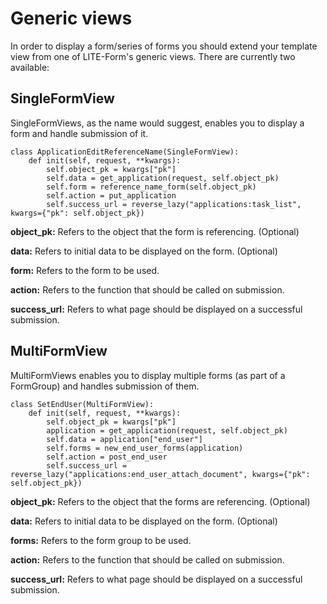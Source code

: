# Generic views

In order to display a form/series of forms you should extend your template view from one of LITE-Form's generic views. There are currently two available:

## SingleFormView

SingleFormViews, as the name would suggest, enables you to display a form and handle submission of it.

```
class ApplicationEditReferenceName(SingleFormView):
    def init(self, request, **kwargs):
        self.object_pk = kwargs["pk"]
        self.data = get_application(request, self.object_pk)
        self.form = reference_name_form(self.object_pk)
        self.action = put_application
        self.success_url = reverse_lazy("applications:task_list", kwargs={"pk": self.object_pk})
```

**object_pk:** Refers to the object that the form is referencing. (Optional)

**data:** Refers to initial data to be displayed on the form. (Optional)

**form:** Refers to the form to be used.

**action:** Refers to the function that should be called on submission.

**success_url:** Refers to what page should be displayed on a successful submission.

## MultiFormView

MultiFormViews enables you to display multiple forms (as part of a FormGroup) and handles submission of them.

```
class SetEndUser(MultiFormView):
    def init(self, request, **kwargs):
        self.object_pk = kwargs["pk"]
        application = get_application(request, self.object_pk)
        self.data = application["end_user"]
        self.forms = new_end_user_forms(application)
        self.action = post_end_user
        self.success_url = reverse_lazy("applications:end_user_attach_document", kwargs={"pk": self.object_pk})
```

**object_pk:** Refers to the object that the forms are referencing. (Optional)

**data:** Refers to initial data to be displayed on the form. (Optional)

**forms:** Refers to the form group to be used.

**action:** Refers to the function that should be called on submission.

**success_url:** Refers to what page should be displayed on a successful submission.
